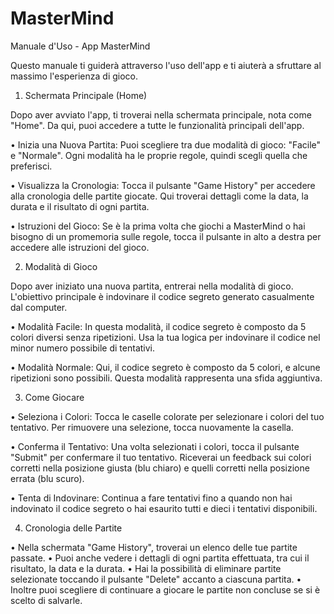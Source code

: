 # MasterMind
Manuale d'Uso - App MasterMind

Questo manuale ti guiderà attraverso l'uso dell'app e ti aiuterà a sfruttare al massimo l'esperienza di gioco. 

1. Schermata Principale (Home)

Dopo aver avviato l'app, ti troverai nella schermata principale, nota come "Home". Da qui, puoi accedere a tutte le funzionalità principali dell'app.

•	Inizia una Nuova Partita: Puoi scegliere tra due modalità di gioco: "Facile" e "Normale". Ogni modalità ha le proprie regole, quindi scegli quella che preferisci.

•	Visualizza la Cronologia: Tocca il pulsante "Game History" per accedere alla cronologia delle partite giocate. Qui troverai dettagli come la data, la durata e il risultato di ogni partita.

•	Istruzioni del Gioco: Se è la prima volta che giochi a MasterMind o hai bisogno di un promemoria sulle regole, tocca il pulsante in alto a destra per accedere alle istruzioni del gioco.

2. Modalità di Gioco

Dopo aver iniziato una nuova partita, entrerai nella modalità di gioco. L'obiettivo principale è indovinare il codice segreto generato casualmente dal computer.

•	Modalità Facile: In questa modalità, il codice segreto è composto da 5 colori diversi senza ripetizioni. Usa la tua logica per indovinare il codice nel minor numero possibile di tentativi.

•	Modalità Normale: Qui, il codice segreto è composto da 5 colori, e alcune ripetizioni sono possibili. Questa modalità rappresenta una sfida aggiuntiva.

3. Come Giocare

•	Seleziona i Colori: Tocca le caselle colorate per selezionare i colori del tuo tentativo. Per rimuovere una selezione, tocca nuovamente la casella.

•	Conferma il Tentativo: Una volta selezionati i colori, tocca il pulsante "Submit" per confermare il tuo tentativo. Riceverai un feedback sui colori corretti nella posizione giusta (blu chiaro) e quelli corretti nella posizione errata (blu scuro).

•	Tenta di Indovinare: Continua a fare tentativi fino a quando non hai indovinato il codice segreto o hai esaurito tutti e dieci i tentativi disponibili.

4. Cronologia delle Partite

•	Nella schermata "Game History", troverai un elenco delle tue partite passate.
•	Puoi anche vedere i dettagli di ogni partita effettuata, tra cui il risultato, la data e la durata.
•	Hai la possibilità di eliminare partite selezionate toccando il pulsante "Delete" accanto a ciascuna partita.
•	Inoltre puoi scegliere di continuare a giocare le partite non concluse se si è scelto di salvarle.
